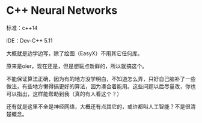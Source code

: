 # C++ Neural Networks

标准：c++14

IDE：Dev-C++ 5.11

大概就是边学边写，除了绘图（EasyX）不用其它任何库。

原来是oier，现在还是，但是想玩点新鲜的，所以就搞这个。

不能保证算法正确，因为有的地方没学明白，不知道怎么弄，只好自己脑补了一些做法，有些地方懒得搞更好的算法，因为凑合着能用。这些问题以后尽量改，你也可以指出，这样能帮助到我（真的有人看这个？）

还有就是这里不全是神经网络，大概还有点其它的，或许都叫人工智能？不是很清楚概念。
